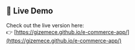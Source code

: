 ## 🚀 Live Demo
Check out the live version here:  
👉 [https://gizemece.github.io/e-commerce-app/](https://gizemece.github.io/e-commerce-app/)
